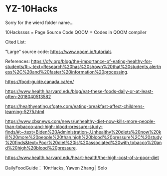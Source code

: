 # YZ-10Hacks

Sorry for the wierd folder name...

10Hackssss = Page Source Code
QOOM = Codes in QOOM compiler

Cited List:

"Large" source code:
https://www.qoom.io/tutorials

References:
https://ofy.org/blog/the-importance-of-eating-healthy-for-students/#:~:text=Research%20has%20shown%20that%20students,alertness%2C%20and%20faster%20information%20processing.

https://food-guide.canada.ca/en/

https://www.health.harvard.edu/blog/eat-these-foods-daily-or-at-least-often-2018040513582

https://healthyeating.sfgate.com/eating-breakfast-affect-childrens-learning-5275.html

https://www.cbsnews.com/news/unhealthy-diet-now-kills-more-people-than-tobacco-and-high-blood-pressure-study-finds/#:~:text=Biden%20Administration-,Unhealthy%20diets%20now%20kill%20more%20people%20than,high%20blood%20pressure%2C%20study%20finds&text=Poor%20diet%20is%20associated%20with,tobacco%20and%20high%20blood%20pressure.

https://www.health.harvard.edu/heart-health/the-high-cost-of-a-poor-diet

DailyFoodGuide：
10πHacks, Yawen Zhang | Solo
